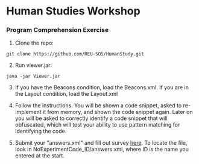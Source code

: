 # Human Studies Workshop

### Program Comprehension Exercise

1) Clone the repo:

```
git clone https://github.com/REU-SOS/HumanStudy.git
```

2) Run viewer.jar:

```
java -jar Viewer.jar
```

3) If you have the Beacons condition, load the Beacons.xml. If you are in the Layout condition, load the Layout.xml

4) Follow the instructions. You will be shown a code snippet, asked to re-implement it from memory, and shown the code snippet again. Later on you will be asked to correctly identify a code snippet that will obfuscated, which will test your ability to use pattern matching for identifying the code. 

5) Submit your "answers.xml" and fill out survey [here](http://checkbox.io/studies/?id=577d17f5bd9fe3a30f000002).
To locate the file, look in NoExperimentCode_ID/answers.xml, where ID is the name you entered at the start.

